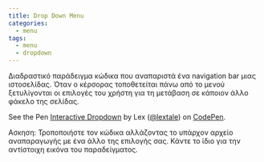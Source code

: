 ```yaml
---
title: Drop Down Menu
categories:
  - menu
tags:
  - menu
  - dropdown
---
```


Διαδραστικό παράδειγμα κώδικα που αναπαριστά ένα navigation bar μιας ιστοσελίδας. Όταν ο κέρσορας τοποθετείται πάνω από το μενού ξετυλίγονται οι επιλογές του χρήστη για τη μετάβαση σε κάποιον άλλο φάκελο της σελίδας.

<p data-height="265" data-theme-id="0" data-slug-hash="RqJWgm" data-default-tab="css,result" data-user="lextale" data-pen-title="Interactive Dropdown" class="codepen">See the Pen <a href="https://codepen.io/lextale/pen/RqJWgm/">Interactive Dropdown</a> by Lex (<a href="https://codepen.io/lextale">@lextale</a>) on <a href="https://codepen.io">CodePen</a>.</p>
<script async src="https://static.codepen.io/assets/embed/ei.js"></script>

Ασκηση: Τροποποιήστε τον κώδικα αλλάζοντας το υπάρχον αρχείο αναπαραγωγής με ένα άλλο της επιλογής σας. Κάντε το ίδιο για την αντίστοιχη εικόνα του παραδείγματος.
